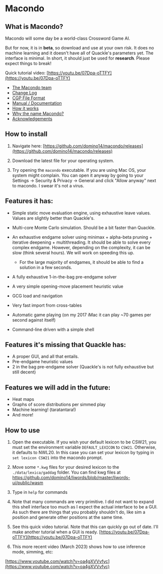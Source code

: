 # Macondo

## What is Macondo?

Macondo will some day be a world-class Crossword Game AI.

But for now, it is in **beta**, so download and use at your own risk. It does no machine learning and it doesn't have all of Quackle's parameters yet. The interface is minimal. In short, it should just be used for **research**. Please expect things to break!

Quick tutorial video: [https://youtu.be/07Dpa-oTTFY](https://youtu.be/07Dpa-oTTFY)

- [The Macondo team](/macondo/team.html)
- [Change Log](/macondo/changelog.html)
- [CGP File Format](https://github.com/domino14/macondo/tree/master/cgp#readme)
- [Manual / Documentation](/macondo/manual)
- [How it works](/macondo/howitworks.html)
- [Why the name Macondo?](/macondo/name.html)
- [Acknowledgements](/macondo/acknowledgements.html)

## How to install

1. Navigate here: [https://github.com/domino14/macondo/releases](https://github.com/domino14/macondo/releases)

2. Download the latest file for your operating system.

3. Try opening the `macondo` executable. If you are using Mac OS, your system might complain. You can open it anyway by going to your Settings -> Security & Privacy -> General and click "Allow anyway" next to macondo. I swear it's not a virus.

## Features it has:

- Simple static move evaluation engine, using exhaustive leave values. Values
  are slightly better than Quackle's.
- Multi-core Monte Carlo simulation. Should be a bit faster than Quackle.
- An exhaustive endgame solver using minimax + alpha-beta pruning + iterative deepening + multithreading. It should be able to solve every complex endgame. However, depending on the complexity, it can be slow (think several hours). We will work on speeding this up.

  - For the large majority of endgames, it should be able to find a solution in a few seconds.

- A fully exhaustive 1-in-the-bag pre-endgame solver
- A very simple opening-move placement heuristic value
- GCG load and navigation
- Very fast import from cross-tables
- Automatic game playing (on my 2017 iMac it can play ~70 games per second against itself)
- Command-line driven with a simple shell

## Features it's missing that Quackle has:

- A proper GUI, and all that entails.
- Pre-endgame heuristic values
- 2 in the bag pre-endgame solver (Quackle's is not fully exhaustive but still decent)

## Features we will add in the future:

- Heat maps
- Graphs of score distributions per simmed play
- Machine learning! (taratantara!)
- And more!

## How to use

1. Open the executable. If you wish your default lexicon to be CSW21, you
   must set the environment variable `DEFAULT_LEXICON` to `CSW21`. Otherwise, it defaults to NWL20. In this case you can set your lexicon by typing in `set lexicon CSW21` into the macondo prompt.

2. Move some `*.kwg` files for your desired lexicon to the `./data/lexica/gaddag` folder. You can find kwg files at https://github.com/domino14/liwords/blob/master/liwords-ui/public/wasm

3. Type in `help` for commands

4. Note that many commands are very primitive. I did not want to expand this shell interface too much as I expect the actual interface to be a GUI. As such there are things that you probably shouldn't do, like sim a position and generate other positions at the same time.

5. See this quick video tutorial. Note that this can quickly go out of date. I'll make another tutorial when a GUI is ready. [https://youtu.be/07Dpa-oTTFY](https://youtu.be/07Dpa-oTTFY)

6. This more recent video (March 2023) shows how to use inference mode, simming, etc:

[https://www.youtube.com/watch?v=oa4gXVVvfyc](https://www.youtube.com/watch?v=oa4gXVVvfyc)
